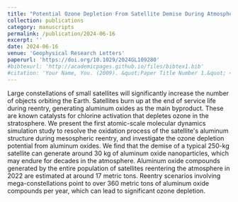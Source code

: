 ```yaml
---
title: "Potential Ozone Depletion From Satellite Demise During Atmospheric Reentry in the Era of Mega‐Constellations"
collection: publications
category: manuscripts
permalink: /publication/2024-06-16
excerpt: ''
date: 2024-06-16
venue: 'Geophysical Research Letters'
paperurl: 'https://doi.org/10.1029/2024GL109280'
#bibtexurl: 'http://academicpages.github.io/files/bibtex1.bib'
#citation: 'Your Name, You. (2009). &quot;Paper Title Number 1.&quot; <i>Journal 1</i>. 1(1).'
---
```

Large constellations of small satellites will significantly increase the number of objects orbiting the Earth. Satellites burn up at the end of service life during reentry, generating aluminum oxides as the main byproduct. These are known catalysts for chlorine activation that depletes ozone in the stratosphere. We present the first atomic-scale molecular dynamics simulation study to resolve the oxidation process of the satellite's aluminum structure during mesospheric reentry, and investigate the ozone depletion potential from aluminum oxides. We find that the demise of a typical 250-kg satellite can generate around 30 kg of aluminum oxide nanoparticles, which may endure for decades in the atmosphere. Aluminum oxide compounds generated by the entire population of satellites reentering the atmosphere in 2022 are estimated at around 17 metric tons. Reentry scenarios involving mega-constellations point to over 360 metric tons of aluminum oxide compounds per year, which can lead to significant ozone depletion.
